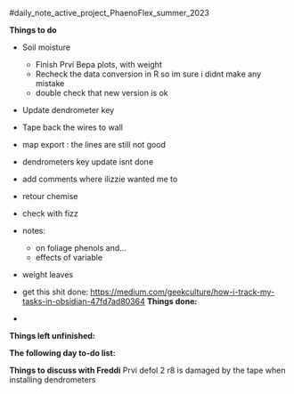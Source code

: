 #daily_note_active_project_PhaenoFlex_summer_2023

**Things to do**
- Soil moisture
	- Finish Prvi Bepa plots, with weight
	- Recheck the data conversion in R so im sure i didnt make any mistake
	- double check that new version is ok

- Update dendrometer key
- Tape back the wires to wall
- map export : the lines are still not good
- dendrometers key update isnt done
- add comments where ilizzie wanted me to
- retour chemise
- check with fizz
- notes: 
	- on foliage phenols and...
	- effects of variable
- weight leaves
- get this shit done:
https://medium.com/geekculture/how-i-track-my-tasks-in-obsidian-47fd7ad80364
**Things done:**
- 

**Things left unfinished:**


**The following day to-do list:**


**Things to discuss with Freddi**
Prvi defol 2 r8 is damaged by the tape when installing dendrometers
